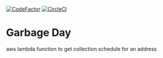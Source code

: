 [![CodeFactor](https://www.codefactor.io/repository/github/aagavin/garbageday/badge)](https://www.codefactor.io/repository/github/aagavin/garbageday) [![CircleCI](https://circleci.com/gh/aagavin/garbageday.svg?style=svg)](https://circleci.com/gh/aagavin/garbageday)


Garbage Day
===========


aws lambda function to get collection schedule for an address

